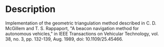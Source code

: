 # Description
Implementation of the geometric triangulation method described in C. D. McGillem and T. S. Rappaport, "A beacon navigation method for autonomous vehicles," in IEEE Transactions on Vehicular Technology, vol. 38, no. 3, pp. 132-139, Aug. 1989, doi: 10.1109/25.45466. 

